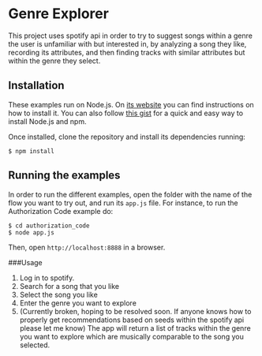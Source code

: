 # Genre Explorer

This project uses spotify api in order to try to suggest songs within a genre the user is unfamiliar with but interested in, by analyzing a song they like, recording its attributes, and then finding tracks with similar attributes but within the genre they select.


## Installation

These examples run on Node.js. On [its website](http://www.nodejs.org/download/) you can find instructions on how to install it. You can also follow [this gist](https://gist.github.com/isaacs/579814) for a quick and easy way to install Node.js and npm.

Once installed, clone the repository and install its dependencies running:

    $ npm install

## Running the examples
In order to run the different examples, open the folder with the name of the flow you want to try out, and run its `app.js` file. For instance, to run the Authorization Code example do:

    $ cd authorization_code
    $ node app.js

Then, open `http://localhost:8888` in a browser.

###Usage
1. Log in to spotify.
2. Search for a song that you like 
3. Select the song you like
4. Enter the genre you want to explore
5. (Currently broken, hoping to be resolved soon. If anyone knows how to properly get recommendations based on seeds within the spotify api please let me know) The app will return a list of tracks within the genre you want to explore which are musically comparable to the song you selected. 

